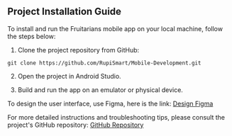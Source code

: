 ## Project Installation Guide
To install and run the Fruitarians mobile app on your local machine, follow the steps below:

1. Clone the project repository from GitHub:
```
git clone https://github.com/RupiSmart/Mobile-Development.git
```
2. Open the project in Android Studio.

3. Build and run the app on an emulator or physical device.

To design the user interface, use Figma, here is the link:
[Design Figma](https://www.figma.com/design/bCo19HpMbK20D4S7kqTQrv/CAPSTONE?node-id=0-1&t=yxa8AajVwGTOILYI-1)

For more detailed instructions and troubleshooting tips, please consult the project's GitHub repository:
[GitHub Repository](https://github.com/RupiSmart/Mobile-Development.git)
